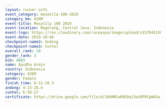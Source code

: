 ```yaml
---
layout: runner-info 
event_category: mesatila-100-2019 
category_km: 42KM 
event-title: Mesatila 100 2019 
event-location: Magelang, Central Java, Indonesia 
event-logo: https://res.cloudinary.com/raceyaya/image/upload/v1570451507/logo/mesastila100_jin7bl.jpg 
event-date: 2019-10-04 
checkpoint-name2: Andong 
checkpoint-name3: Cuntel 
overall_rank: 18
gender_rank: 3
bib: 4083
name: Ayudha Armin
country: Indonesia
category: 42KM
gender: Female
finish_time: 8-12-10.3
andong: 4-15-28.4
cuntel: 6-50-27
certificate: https://drive.google.com/file/d/1HVMNlwR9DXw13wtRFRCpW63w_QZROGnj/view?usp=sharing
---
```

